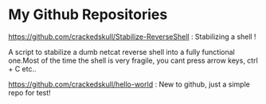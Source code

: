 # My Github Repositories

https://github.com/crackedskull/Stabilize-ReverseShell  :  Stabilizing a shell !

A script to stabilize a dumb netcat reverse shell into a fully functional one.Most of the time the shell is very fragile, you cant press arrow keys, ctrl + C etc..

https://github.com/crackedskull/hello-world : New to github, just a simple repo for test!

